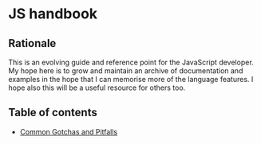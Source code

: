 # JS handbook

## Rationale
This is an evolving guide and reference point for the JavaScript developer. My hope here is to grow and maintain an archive of documentation and examples in the hope that I can memorise more of the language features. I hope also this will be a useful resource for others too.

## Table of contents

- [Common Gotchas and Pitfalls](https://github.com/kojinkai/js-handbook/tree/master/gotchas)
 
